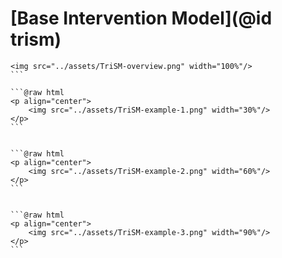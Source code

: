# [Base Intervention Model](@id trism)

```@raw html
<img src="../assets/TriSM-overview.png" width="100%"/>
``` ⠀

```@raw html
<p align="center">
    <img src="../assets/TriSM-example-1.png" width="30%"/>
</p>
``` ⠀


```@raw html
<p align="center">
    <img src="../assets/TriSM-example-2.png" width="60%"/>
</p>
``` ⠀


```@raw html
<p align="center">
    <img src="../assets/TriSM-example-3.png" width="90%"/>
</p>
``` ⠀